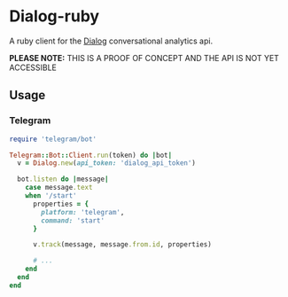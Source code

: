 # Dialog-ruby

A ruby client for the [Dialog](https://dialog.io) conversational analytics api.

__PLEASE NOTE:__ THIS IS A PROOF OF CONCEPT AND THE API IS NOT YET ACCESSIBLE

## Usage

### Telegram

```ruby
require 'telegram/bot'

Telegram::Bot::Client.run(token) do |bot|
  v = Dialog.new(api_token: 'dialog_api_token')

  bot.listen do |message|
    case message.text
    when '/start'
      properties = {
        platform: 'telegram',
        command: 'start'
      }

      v.track(message, message.from.id, properties)

      # ...
    end
  end
end
```
